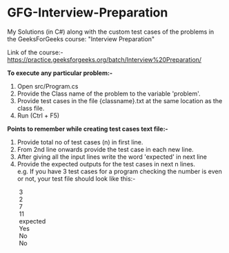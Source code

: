 # GFG-Interview-Preparation
My Solutions (in C#) along with the custom test cases of the problems in the GeeksForGeeks course: "Interview Preparation"

Link of the course:-
https://practice.geeksforgeeks.org/batch/Interview%20Preparation/

**To execute any particular problem:-**
1. Open src/Program.cs
2. Provide the Class name of the problem to the variable 'problem'.
3. Provide test cases in the file {classname}.txt at the same location as the class file.
4. Run (Ctrl + F5)

**Points to remember while creating test cases text file:-**
1. Provide total no of test cases (n) in first line.
2. From 2nd line onwards provide the test case in each new line.
3. After giving all the input lines write the word 'expected' in next line 
4. Provide the expected outputs for the test cases in next n lines.
<br />e.g. If you have 3 test cases for a program checking the number is even or not, your test file should look like this:-

&nbsp;&nbsp;&nbsp;&nbsp;&nbsp;&nbsp;&nbsp;3<br />
&nbsp;&nbsp;&nbsp;&nbsp;&nbsp;&nbsp;&nbsp;2<br />
&nbsp;&nbsp;&nbsp;&nbsp;&nbsp;&nbsp;&nbsp;7<br />
&nbsp;&nbsp;&nbsp;&nbsp;&nbsp;&nbsp;&nbsp;11<br />
&nbsp;&nbsp;&nbsp;&nbsp;&nbsp;&nbsp;&nbsp;expected<br />
&nbsp;&nbsp;&nbsp;&nbsp;&nbsp;&nbsp;&nbsp;Yes<br />
&nbsp;&nbsp;&nbsp;&nbsp;&nbsp;&nbsp;&nbsp;No<br />
&nbsp;&nbsp;&nbsp;&nbsp;&nbsp;&nbsp;&nbsp;No<br />

